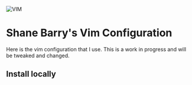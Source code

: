 ![VIM](https://dnp4pehkvoo6n.cloudfront.net/43c5af597bd5c1a64eb1829f011c208f/as/Ultimate%20Vimrc.svg)

# Shane Barry's Vim Configuration

Here is the vim configuration that I use. This is a work in progress and will be tweaked and changed.

## Install locally


